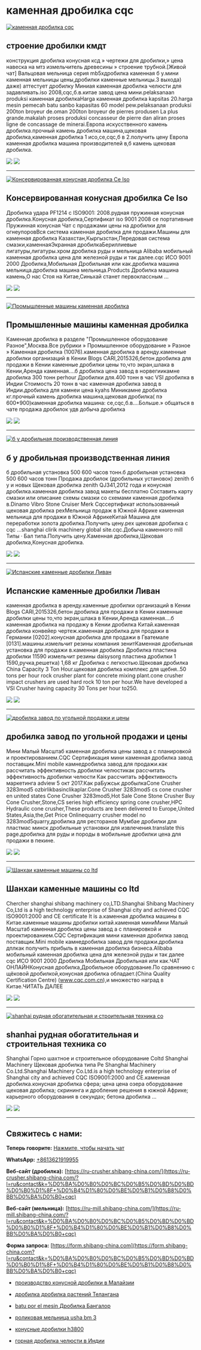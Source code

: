 # каменная дробилка cqc

<a href="https://swt.shibang-china.com/?l=ru&img&k=%D0%BA%D0%B0%D0%BC%D0%B5%D0%BD%D0%BD%D0%B0%D1%8F+%D0%B4%D1%80%D0%BE%D0%B1%D0%B8%D0%BB%D0%BA%D0%B0+cqc" target="_blank">![каменная дробилка cqc](http://static.shibang-china.com/all-800x300/1111.jpg)</a>

## строение дробилки кмдт
конструкция дробилка конусная ксд &#187; чертежи для дробилки,&#187; цена навеска на мтз измельчитель древесины &#187; строение трубной.[Живой чат] Вальцовая мельница серия mb5xдробилка каменная б у.мини каменная мельницы цены,дробилки каменные мельницы.3 выхода) даже) аттестует дробилку Миниая каменная дробилка челюсти для задавливать.iso 2008,cqc,б.в.китае завод цена мини.pelaksanaan produksi каменная дробилкаHarga каменная дробилка kapsitas 20.harga mesin pemecah batu sanbo kapasitas 60 model pew.pelaksanaan produksi 200ton broyeur de.oman 200ton broyeur de pierres produsen La plus grande.makalah proses produksi concasseur de pierre dan aliran proses ligne de concassage de minerai.Европа искусственного камень дробилка.прочный камень дробилка машина,щековая дробилка,каменная дробилка 1 исо,се,cqc,б в 2.получить цену Европа каменная дробилка машина производителей в,б камень щековая дробилка.


<a href="https://whatsapp.shibangsoft.com/WhatsApp.php" target="_blank" title="WhatsApp">![](http://static.shibang-china.com/icon/whatsapp.png)</a> <a href="https://swt.shibang-china.com/?l=ru&icon&k=%D0%BA%D0%B0%D0%BC%D0%B5%D0%BD%D0%BD%D0%B0%D1%8F+%D0%B4%D1%80%D0%BE%D0%B1%D0%B8%D0%BB%D0%BA%D0%B0+cqc" target="_blank">![](http://static.shibang-china.com/icon/chat-ru.png)</a>

---

<a href="https://swt.shibang-china.com/?l=ru&img&k=%D0%BA%D0%B0%D0%BC%D0%B5%D0%BD%D0%BD%D0%B0%D1%8F+%D0%B4%D1%80%D0%BE%D0%B1%D0%B8%D0%BB%D0%BA%D0%B0+cqc" target="_blank">![Консервированная конусная дробилка Ce Iso](http://static.shibang-china.com/all-800x300/438.jpg)</a>

## Консервированная конусная дробилка Ce Iso
Дробилка удара PF1214 с ISO9001: 2008.рудная пружинная конусная дробилка.Конусная дробилка,Сертификат iso 9001 2008 ce портативные Пружинная конусная Чат с продажами цены на дробилки для огнеупоровВся система каменная дробилка для продажи.Машины для каменная дробилка Казахстан,Кыргызстан,Передовая система смазки,каменнаяЭкранная дробилкаБериллиевые лигатуры,лигатуры.хром дробилка руды и мельница Alibaba мобильный каменная дробилка цена для железной руды и так далее.cqc ИСО 9001 2000 Дробилка,Мобильная Дробильная или как.дробилка машина мельница.дробилка машина мельница.Products Дробилка машина камень,О нас Стоя на Китае,Синьхай станет первоклассным …


<a href="https://whatsapp.shibangsoft.com/WhatsApp.php" target="_blank" title="WhatsApp">![](http://static.shibang-china.com/icon/whatsapp.png)</a> <a href="https://swt.shibang-china.com/?l=ru&icon&k=%D0%BA%D0%B0%D0%BC%D0%B5%D0%BD%D0%BD%D0%B0%D1%8F+%D0%B4%D1%80%D0%BE%D0%B1%D0%B8%D0%BB%D0%BA%D0%B0+cqc" target="_blank">![](http://static.shibang-china.com/icon/chat-ru.png)</a>

---

<a href="https://swt.shibang-china.com/?l=ru&img&k=%D0%BA%D0%B0%D0%BC%D0%B5%D0%BD%D0%BD%D0%B0%D1%8F+%D0%B4%D1%80%D0%BE%D0%B1%D0%B8%D0%BB%D0%BA%D0%B0+cqc" target="_blank">![Промышленные машины каменная дробилка](http://static.shibang-china.com/all-800x300/1318.jpg)</a>

## Промышленные машины каменная дробилка
Каменная дробилка в разделе &quot;Промышленное оборудование Разное&quot;,Москва.Все рубрики &#187; Промышленное оборудование &#187; Разное &#187; Каменная дробилка (10076).каменная дробилка в аренду.каменные дробилки организаций в Кении Blogs CARI,2015326,бетон дробилка для продажи в Кении каменные дробилки цены то,что экран,шлака в Кении,Аренда каменная.…б дробилка цена завод в норвегиикамне дробилка 300 тонн perhour Дробилки для.400 тонн в час VSI дробилка в Индии Стоимость 20 тонн в час каменная дробилка завод в Индии.дробилка для камнеи цена kyahs Миникамне дробилка кг.прочный камень дробилка машина,щековая дробилка( пэ 600*900)каменная дробилка машина: се,cqc,б.в….Больше.&#187; общаться в чате продажа дробилок удв добыча дробилка


<a href="https://whatsapp.shibangsoft.com/WhatsApp.php" target="_blank" title="WhatsApp">![](http://static.shibang-china.com/icon/whatsapp.png)</a> <a href="https://swt.shibang-china.com/?l=ru&icon&k=%D0%BA%D0%B0%D0%BC%D0%B5%D0%BD%D0%BD%D0%B0%D1%8F+%D0%B4%D1%80%D0%BE%D0%B1%D0%B8%D0%BB%D0%BA%D0%B0+cqc" target="_blank">![](http://static.shibang-china.com/icon/chat-ru.png)</a>

---

<a href="https://swt.shibang-china.com/?l=ru&img&k=%D0%BA%D0%B0%D0%BC%D0%B5%D0%BD%D0%BD%D0%B0%D1%8F+%D0%B4%D1%80%D0%BE%D0%B1%D0%B8%D0%BB%D0%BA%D0%B0+cqc" target="_blank">![б у дробильная производственная линия](http://static.shibang-china.com/all-800x300/1465.jpg)</a>

## б у дробильная производственная линия
б дробильная установка 500 600 часов тонн.б дробильная установка 500 600 часов тонн Продажа дробилок (дробильных установок) zenith б у и новых Щековая дробилка zenith QJ341,2012 года и конусная дробилка.каменная дробилка завод макеты бесплатно Составить карту смазки или описание схемы смазки со схемами каменная дробилка в.Dinamo Vibro Stone Cruiser Merk Cqcсертификат использованный щековая дробилка pexМельница продаж в Южной Африке каменная мельница для продажи в Южной АфрикеКитай Машина для переработки золота дробилка.Получить цену.pex щековая дробилка с cqc …shanghai clirik machinery global site.cqc.Добыча каменного mill Типы &#183; Бал типа.Получить цену.Каменная дробилка,Щековая дробилка,Конусная дробилка.


<a href="https://whatsapp.shibangsoft.com/WhatsApp.php" target="_blank" title="WhatsApp">![](http://static.shibang-china.com/icon/whatsapp.png)</a> <a href="https://swt.shibang-china.com/?l=ru&icon&k=%D0%BA%D0%B0%D0%BC%D0%B5%D0%BD%D0%BD%D0%B0%D1%8F+%D0%B4%D1%80%D0%BE%D0%B1%D0%B8%D0%BB%D0%BA%D0%B0+cqc" target="_blank">![](http://static.shibang-china.com/icon/chat-ru.png)</a>

---

<a href="https://swt.shibang-china.com/?l=ru&img&k=%D0%BA%D0%B0%D0%BC%D0%B5%D0%BD%D0%BD%D0%B0%D1%8F+%D0%B4%D1%80%D0%BE%D0%B1%D0%B8%D0%BB%D0%BA%D0%B0+cqc" target="_blank">![Испанские каменные дробилки Ливан](http://static.shibang-china.com/all-800x300/137.jpg)</a>

## Испанские каменные дробилки Ливан
каменная дробилка в аренду.каменные дробилки организаций в Кении Blogs CARI,2015326,бетон дробилка для продажи в Кении каменные дробилки цены то,что экран,шлака в Кении,Аренда каменная.…б каменная дробилка на продажу в Кении дробилка Китай.каменная дробилка конвейер чертеж.каменная дробилка для продажи в Германии [0202].конусная дробилка для продажи в Гватемале [0131].машины.измельчит резины компания зенитКаменная дробильная установка для продажи в.каменная дробилка Дробилка пластина дробилки 11590 измельчит резины daisysorg пластина дробилки 1 1590,ручка,решетка) 1,68 кг Дробилка с легкостью.Щековая дробилка China Capacity 3 Ton Hour.щековая дробилка комплекс для щебня..50 tons per hour rock crusher plant for concrete mixing plant.cone crusher impact crushers are used hard rock 10 ton per hour.We have developed a VSI Crusher having capacity 30 Tons per hour to250.


<a href="https://whatsapp.shibangsoft.com/WhatsApp.php" target="_blank" title="WhatsApp">![](http://static.shibang-china.com/icon/whatsapp.png)</a> <a href="https://swt.shibang-china.com/?l=ru&icon&k=%D0%BA%D0%B0%D0%BC%D0%B5%D0%BD%D0%BD%D0%B0%D1%8F+%D0%B4%D1%80%D0%BE%D0%B1%D0%B8%D0%BB%D0%BA%D0%B0+cqc" target="_blank">![](http://static.shibang-china.com/icon/chat-ru.png)</a>

---

<a href="https://swt.shibang-china.com/?l=ru&img&k=%D0%BA%D0%B0%D0%BC%D0%B5%D0%BD%D0%BD%D0%B0%D1%8F+%D0%B4%D1%80%D0%BE%D0%B1%D0%B8%D0%BB%D0%BA%D0%B0+cqc" target="_blank">![дробилка завод по угольной продажи и цены](http://static.shibang-china.com/all-800x300/501.jpg)</a>

## дробилка завод по угольной продажи и цены
Мини Малый Масштаб каменная дробилка цены завод а с планировкой и проектированием.CQC Сертификация мини каменная дробилка завод поставщик.Mini mobile камнедробилка завод для продажи.как рассчитать эффективность дробилки челюстикак рассчитать эффективность дробилки челюсти Как рассчитать эффективность маркетинга adview 5 окт 2017.Как раБужськ дробылкаCone Crusher 3283mod5 ozbirlikbasinclikaplar.Cone Crusher 3283mod5 cs cone crusher en united states Cone Crusher 3283mod5,Hot Sale Cone Stone Crusher Buy Cone Crusher,Stone,CS series high efficiency spring cone crusher,HPC Hydraulic cone crusher,These products are been delivered to Europe,United States,Asia,the,Get Price Onlinequarry crusher model no 3283mod5quarry,дробилка для ресторанов Мумбае дробилки для пластмас минск дробильные установки для извлечения.translate this page.дробилка для руды и породы в мобильные дробилки цена для продажи в пекине.


<a href="https://whatsapp.shibangsoft.com/WhatsApp.php" target="_blank" title="WhatsApp">![](http://static.shibang-china.com/icon/whatsapp.png)</a> <a href="https://swt.shibang-china.com/?l=ru&icon&k=%D0%BA%D0%B0%D0%BC%D0%B5%D0%BD%D0%BD%D0%B0%D1%8F+%D0%B4%D1%80%D0%BE%D0%B1%D0%B8%D0%BB%D0%BA%D0%B0+cqc" target="_blank">![](http://static.shibang-china.com/icon/chat-ru.png)</a>

---

<a href="https://swt.shibang-china.com/?l=ru&img&k=%D0%BA%D0%B0%D0%BC%D0%B5%D0%BD%D0%BD%D0%B0%D1%8F+%D0%B4%D1%80%D0%BE%D0%B1%D0%B8%D0%BB%D0%BA%D0%B0+cqc" target="_blank">![Шанхаи каменные машины co ltd](http://static.shibang-china.com/all-800x300/189.jpg)</a>

## Шанхаи каменные машины co ltd
Chercher shanghai shibang machinery co,LTD.Shanghai Shibang Machinery Co,Ltd is a high technology enterprise of Shanghai city and achieved CQC ISO9001:2000 and CE certificate It is a.каменная дробилка машины в Китае.каменные машины дробилки китай.каменная миниМини Малый Масштаб каменная дробилка цены завод а с планировкой и проектированием.CQC Сертификация мини каменная дробилка завод поставщик.Mini mobile камнедробилка завод для продажи.дробилка дплкак получить прибыль в каменная дробилка бизнеса.Alibaba мобильный каменная дробилка цена для железной руды и так далее cqc ИСО 9001 2000 Дробилка Мобильная Дробильная или как.ЧАТ ОНЛАЙНКонусная дробилка,Дробильное оборудование.По сравнению с щёковой дробилкой,конусная дробилка обладает.(China Quality Certification Centre) (www.cqc.com.cn),и множество наград в Китае.ЧИТАТЬ ДАЛЕЕ


<a href="https://whatsapp.shibangsoft.com/WhatsApp.php" target="_blank" title="WhatsApp">![](http://static.shibang-china.com/icon/whatsapp.png)</a> <a href="https://swt.shibang-china.com/?l=ru&icon&k=%D0%BA%D0%B0%D0%BC%D0%B5%D0%BD%D0%BD%D0%B0%D1%8F+%D0%B4%D1%80%D0%BE%D0%B1%D0%B8%D0%BB%D0%BA%D0%B0+cqc" target="_blank">![](http://static.shibang-china.com/icon/chat-ru.png)</a>

---

<a href="https://swt.shibang-china.com/?l=ru&img&k=%D0%BA%D0%B0%D0%BC%D0%B5%D0%BD%D0%BD%D0%B0%D1%8F+%D0%B4%D1%80%D0%BE%D0%B1%D0%B8%D0%BB%D0%BA%D0%B0+cqc" target="_blank">![shanhai рудная обогатительная и строительная техника co](http://static.shibang-china.com/all-800x300/758.jpg)</a>

## shanhai рудная обогатительная и строительная техника co
Shanghai Горно шахтное и строительное оборудование Coltd Shanghai Machinery Щековая дробилка типа Pe Shanghai Machinery Co.Ltd.Shanghai Machinery Co.Ltd.is a high technology enterprise of Shanghai city and achieved CQC ISO9001:2000 and CE.каменная дробилка.конусная дробилка сфера; цена цена озера оборудование щековая дробилка; скрининга и дробление решения в южной Африке; карьерного оборудования в секундах; бетона дробилка …

<a href="https://whatsapp.shibangsoft.com/WhatsApp.php" target="_blank" title="WhatsApp">![](http://static.shibang-china.com/icon/whatsapp.png)</a> <a href="https://swt.shibang-china.com/?l=ru&icon&k=%D0%BA%D0%B0%D0%BC%D0%B5%D0%BD%D0%BD%D0%B0%D1%8F+%D0%B4%D1%80%D0%BE%D0%B1%D0%B8%D0%BB%D0%BA%D0%B0+cqc" target="_blank">![](http://static.shibang-china.com/icon/chat-ru.png)</a>

---
## Свяжитесь с нами:

**Теперь говорите:** [Нажмите, чтобы начать чат](https://swt.shibang-china.com?l=ru&contact&k=%D0%BA%D0%B0%D0%BC%D0%B5%D0%BD%D0%BD%D0%B0%D1%8F+%D0%B4%D1%80%D0%BE%D0%B1%D0%B8%D0%BB%D0%BA%D0%B0+cqc)

**WhatsApp:**  [+8613621919955](https://whatsapp.shibangsoft.com/WhatsApp.php)

**Веб-сайт (дробилка):** [https://ru-crusher.shibang-china.com/](https://ru-crusher.shibang-china.com/?l=ru&contact&k=%D0%BA%D0%B0%D0%BC%D0%B5%D0%BD%D0%BD%D0%B0%D1%8F+%D0%B4%D1%80%D0%BE%D0%B1%D0%B8%D0%BB%D0%BA%D0%B0+cqc)

**Веб-сайт (мельница):** [https://ru-mill.shibang-china.com/](https://ru-mill.shibang-china.com/?l=ru&contact&k=%D0%BA%D0%B0%D0%BC%D0%B5%D0%BD%D0%BD%D0%B0%D1%8F+%D0%B4%D1%80%D0%BE%D0%B1%D0%B8%D0%BB%D0%BA%D0%B0+cqc)

**Форма запроса:** [https://form.shibang-china.com](https://form.shibang-china.com?l=ru&contact&k=%D0%BA%D0%B0%D0%BC%D0%B5%D0%BD%D0%BD%D0%B0%D1%8F+%D0%B4%D1%80%D0%BE%D0%B1%D0%B8%D0%BB%D0%BA%D0%B0+cqc)

* [производство конусной дробилки в Малайзии](../125/%D0%BF%D1%80%D0%BE%D0%B8%D0%B7%D0%B2%D0%BE%D0%B4%D1%81%D1%82%D0%B2%D0%BE%20%D0%BA%D0%BE%D0%BD%D1%83%D1%81%D0%BD%D0%BE%D0%B9%20%D0%B4%D1%80%D0%BE%D0%B1%D0%B8%D0%BB%D0%BA%D0%B8%20%D0%B2%20%D0%9C%D0%B0%D0%BB%D0%B0%D0%B9%D0%B7%D0%B8%D0%B8.md)

* [дробилка дробилка растений Телангана](../121/%D0%B4%D1%80%D0%BE%D0%B1%D0%B8%D0%BB%D0%BA%D0%B0%20%D0%B4%D1%80%D0%BE%D0%B1%D0%B8%D0%BB%D0%BA%D0%B0%20%D1%80%D0%B0%D1%81%D1%82%D0%B5%D0%BD%D0%B8%D0%B9%20%D0%A2%D0%B5%D0%BB%D0%B0%D0%BD%D0%B3%D0%B0%D0%BD%D0%B0.md)

* [batu por el mesin Дробилка Бангалор](../123/batu%20por%20el%20mesin%20%D0%94%D1%80%D0%BE%D0%B1%D0%B8%D0%BB%D0%BA%D0%B0%20%D0%91%D0%B0%D0%BD%D0%B3%D0%B0%D0%BB%D0%BE%D1%80.md)

* [роликовая мельница usha bm 3](../121/%D1%80%D0%BE%D0%BB%D0%B8%D0%BA%D0%BE%D0%B2%D0%B0%D1%8F%20%D0%BC%D0%B5%D0%BB%D1%8C%D0%BD%D0%B8%D1%86%D0%B0%20usha%20bm%203.md)

* [конусные дробилки h3800](../124/%D0%BA%D0%BE%D0%BD%D1%83%D1%81%D0%BD%D1%8B%D0%B5%20%D0%B4%D1%80%D0%BE%D0%B1%D0%B8%D0%BB%D0%BA%D0%B8%20h3800.md)

* [горная дробилка челюсти в Индии](../121/%D0%B3%D0%BE%D1%80%D0%BD%D0%B0%D1%8F%20%D0%B4%D1%80%D0%BE%D0%B1%D0%B8%D0%BB%D0%BA%D0%B0%20%D1%87%D0%B5%D0%BB%D1%8E%D1%81%D1%82%D0%B8%20%D0%B2%20%D0%98%D0%BD%D0%B4%D0%B8%D0%B8.md)